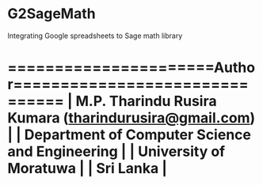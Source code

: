 G2SageMath
==========

Integrating Google spreadsheets to Sage math library

======================Author===============================
|  M.P. Tharindu Rusira Kumara (tharindurusira@gmail.com) |
|  Department of Computer Science and Engineering         |
|  University of Moratuwa                                 |
|  Sri Lanka                                              |
 ==========================================================
